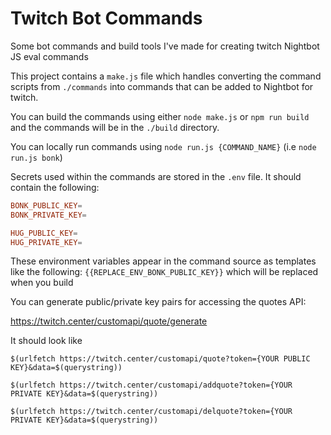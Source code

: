 # Twitch Bot Commands

Some bot commands and build tools I've made for creating twitch Nightbot JS eval commands

This project contains a `make.js` file which handles converting the command scripts from `./commands` into commands that
can be added to Nightbot for twitch. 

You can build the commands using either `node make.js` or `npm run build` and the commands will be in the `./build` directory.

You can locally run commands using `node run.js {COMMAND_NAME}` (i.e `node run.js bonk`)

Secrets used within the commands are stored in the `.env` file. It should contain the following:

```conf
BONK_PUBLIC_KEY=
BONK_PRIVATE_KEY=

HUG_PUBLIC_KEY=
HUG_PRIVATE_KEY=
```

These environment variables appear in the command source as templates like the following: `{{REPLACE_ENV_BONK_PUBLIC_KEY}}` which
will be replaced when you build

You can generate public/private key pairs for accessing the quotes API:

https://twitch.center/customapi/quote/generate

It should look like

```
$(urlfetch https://twitch.center/customapi/quote?token={YOUR PUBLIC KEY}&data=$(querystring))

$(urlfetch https://twitch.center/customapi/addquote?token={YOUR PRIVATE KEY}&data=$(querystring))

$(urlfetch https://twitch.center/customapi/delquote?token={YOUR PRIVATE KEY}&data=$(querystring))
```